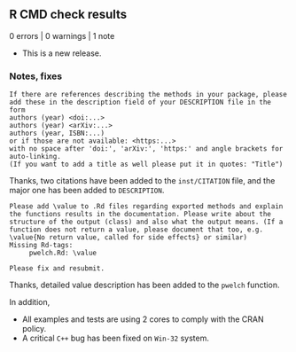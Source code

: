 ## R CMD check results

0 errors | 0 warnings | 1 note

* This is a new release.

### Notes, fixes

```
If there are references describing the methods in your package, please add these in the description field of your DESCRIPTION file in the form
authors (year) <doi:...>
authors (year) <arXiv:...>
authors (year, ISBN:...)
or if those are not available: <https:...>
with no space after 'doi:', 'arXiv:', 'https:' and angle brackets for auto-linking.
(If you want to add a title as well please put it in quotes: "Title")
```

Thanks, two citations have been added to the `inst/CITATION` file, and the major one has been added to `DESCRIPTION`.


```
Please add \value to .Rd files regarding exported methods and explain the functions results in the documentation. Please write about the structure of the output (class) and also what the output means. (If a function does not return a value, please document that too, e.g. \value{No return value, called for side effects} or similar)
Missing Rd-tags:
     pwelch.Rd: \value

Please fix and resubmit.
```

Thanks, detailed value description has been added to the `pwelch` function.


In addition, 
* All examples and tests are using 2 cores to comply with the CRAN policy.
* A critical `C++` bug has been fixed on `Win-32` system.
